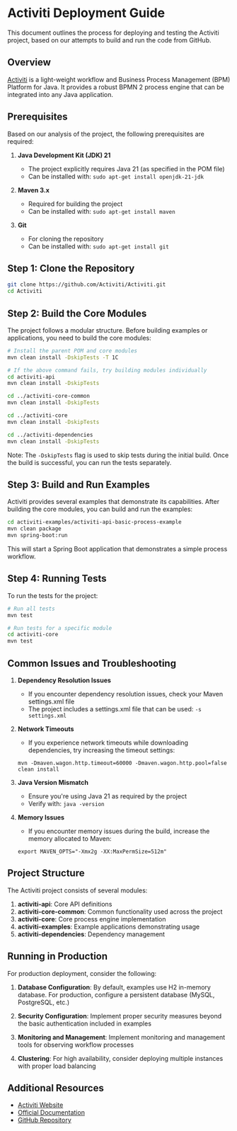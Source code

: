 # Activiti Deployment Guide

This document outlines the process for deploying and testing the Activiti project, based on our attempts to build and run the code from GitHub.

## Overview

[Activiti](https://github.com/Activiti/Activiti) is a light-weight workflow and Business Process Management (BPM) Platform for Java. It provides a robust BPMN 2 process engine that can be integrated into any Java application.

## Prerequisites

Based on our analysis of the project, the following prerequisites are required:

1. **Java Development Kit (JDK) 21**
   - The project explicitly requires Java 21 (as specified in the POM file)
   - Can be installed with: `sudo apt-get install openjdk-21-jdk`

2. **Maven 3.x**
   - Required for building the project
   - Can be installed with: `sudo apt-get install maven`

3. **Git**
   - For cloning the repository
   - Can be installed with: `sudo apt-get install git`

## Step 1: Clone the Repository

```bash
git clone https://github.com/Activiti/Activiti.git
cd Activiti
```

## Step 2: Build the Core Modules

The project follows a modular structure. Before building examples or applications, you need to build the core modules:

```bash
# Install the parent POM and core modules
mvn clean install -DskipTests -T 1C

# If the above command fails, try building modules individually
cd activiti-api
mvn clean install -DskipTests

cd ../activiti-core-common
mvn clean install -DskipTests

cd ../activiti-core
mvn clean install -DskipTests

cd ../activiti-dependencies
mvn clean install -DskipTests
```

Note: The `-DskipTests` flag is used to skip tests during the initial build. Once the build is successful, you can run the tests separately.

## Step 3: Build and Run Examples

Activiti provides several examples that demonstrate its capabilities. After building the core modules, you can build and run the examples:

```bash
cd activiti-examples/activiti-api-basic-process-example
mvn clean package
mvn spring-boot:run
```

This will start a Spring Boot application that demonstrates a simple process workflow.

## Step 4: Running Tests

To run the tests for the project:

```bash
# Run all tests
mvn test

# Run tests for a specific module
cd activiti-core
mvn test
```

## Common Issues and Troubleshooting

1. **Dependency Resolution Issues**
   - If you encounter dependency resolution issues, check your Maven settings.xml file
   - The project includes a settings.xml file that can be used: `-s settings.xml`

2. **Network Timeouts**
   - If you experience network timeouts while downloading dependencies, try increasing the timeout settings:
   ```
   mvn -Dmaven.wagon.http.timeout=60000 -Dmaven.wagon.http.pool=false clean install
   ```

3. **Java Version Mismatch**
   - Ensure you're using Java 21 as required by the project
   - Verify with: `java -version`

4. **Memory Issues**
   - If you encounter memory issues during the build, increase the memory allocated to Maven:
   ```
   export MAVEN_OPTS="-Xmx2g -XX:MaxPermSize=512m"
   ```

## Project Structure

The Activiti project consists of several modules:

1. **activiti-api**: Core API definitions
2. **activiti-core-common**: Common functionality used across the project
3. **activiti-core**: Core process engine implementation
4. **activiti-examples**: Example applications demonstrating usage
5. **activiti-dependencies**: Dependency management

## Running in Production

For production deployment, consider the following:

1. **Database Configuration**: By default, examples use H2 in-memory database. For production, configure a persistent database (MySQL, PostgreSQL, etc.)

2. **Security Configuration**: Implement proper security measures beyond the basic authentication included in examples

3. **Monitoring and Management**: Implement monitoring and management tools for observing workflow processes

4. **Clustering**: For high availability, consider deploying multiple instances with proper load balancing

## Additional Resources

- [Activiti Website](https://www.activiti.org/)
- [Official Documentation](https://www.activiti.org/documentation)
- [GitHub Repository](https://github.com/Activiti/Activiti)
